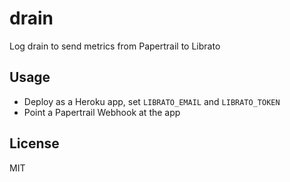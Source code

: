 # drain

Log drain to send metrics from Papertrail to Librato

## Usage

* Deploy as a Heroku app, set `LIBRATO_EMAIL` and `LIBRATO_TOKEN`
* Point a Papertrail Webhook at the app

## License

MIT
